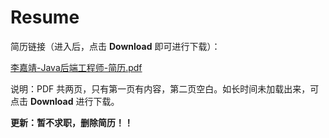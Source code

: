 # Resume




简历链接（进入后，点击 **Download** 即可进行下载）：

[李嘉靖-Java后端工程师-简历.pdf](https://github.com/siwuxie095/Interview/blob/master/%E6%9D%8E%E5%98%89%E9%9D%96-Java%E5%90%8E%E7%AB%AF%E5%B7%A5%E7%A8%8B%E5%B8%88-%E7%AE%80%E5%8E%86.pdf)

说明：PDF 共两页，只有第一页有内容，第二页空白。如长时间未加载出来，可点击 **Download** 进行下载。



**更新：暂不求职，删除简历！！**